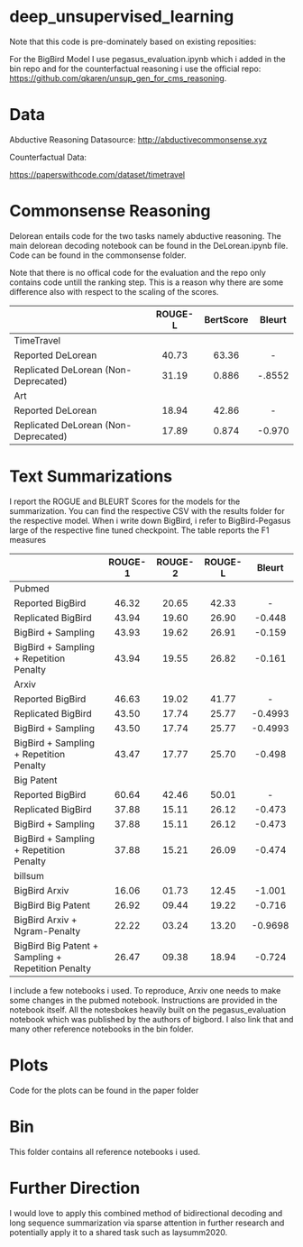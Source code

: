 # deep_unsupervised_learning

Note that this code is pre-dominately based on existing reposities:

For the BigBird Model I use pegasus_evaluation.ipynb which i added in the bin repo and for the counterfactual reasoning i use the official repo: https://github.com/qkaren/unsup_gen_for_cms_reasoning.

# Data

Abductive Reasoning Datasource:
http://abductivecommonsense.xyz

Counterfactual Data: 

https://paperswithcode.com/dataset/timetravel

# Commonsense Reasoning 

Delorean entails code for the two tasks namely abductive reasoning. 
The main delorean decoding notebook can be found in the DeLorean.ipynb file. 
Code can be found in the commonsense folder.

Note that there is no offical code for the evaluation and the repo only contains code untill the ranking step. 
This is a reason why there are some difference also with respect to the scaling of the scores. 

|  | ROUGE-L | BertScore | Bleurt |
| :--- | :---: | :---: | :---: |
| TimeTravel |  |  |  |
| Reported DeLorean | 40.73 | 63.36 | - |
| Replicated DeLorean (Non-Deprecated) | 31.19 | 0.886 | -.8552 |
| Art |  |  |  |
| Reported DeLorean | 18.94 | 42.86 | - |
| Replicated DeLorean (Non-Deprecated) | 17.89 | 0.874 | -0.970 |


# Text Summarizations

I report the ROGUE and BLEURT Scores for the models for the summarization. 
You can find the respective CSV with the results folder for the respective model.
When i write down BigBird, i refer to BigBird-Pegasus large of the respective fine tuned checkpoint.
The table reports the F1 measures

|  | ROUGE-1 | ROUGE-2 | ROUGE-L | Bleurt |
| :--- | :---: | :---: | :---: | :---: |
| Pubmed |  |  |  |  |
| Reported BigBird | 46.32 | 20.65 | 42.33 | - |
| Replicated BigBird | 43.94 | 19.60 | 26.90 | -0.448 |
| BigBird + Sampling | 43.93 | 19.62 | 26.91 | -0.159 |
| BigBird + Sampling + Repetition Penalty | 43.94 | 19.55 | 26.82 | -0.161 |
| Arxiv |  |  |  |  |
| Reported BigBird | 46.63 | 19.02 | 41.77 | - |
| Replicated BigBird | 43.50 | 17.74 | 25.77 | -0.4993 |
| BigBird + Sampling | 43.50 | 17.74 | 25.77 | -0.4993 |
| BigBird + Sampling + Repetition Penalty | 43.47 | 17.77 | 25.70 | -0.498 |
| Big Patent |  |  |  |  |
| Reported BigBird | 60.64 | 42.46 | 50.01 | - |
| Replicated BigBird | 37.88 | 15.11 | 26.12 | -0.473 |
| BigBird + Sampling | 37.88 | 15.11 | 26.12 | -0.473 |
| BigBird + Sampling + Repetition Penalty | 37.88 | 15.21 | 26.09 | -0.474 |
| billsum |  |  |  |  |
| BigBird Arxiv | 16.06 | 01.73 | 12.45 | -1.001 |
| BigBird Big Patent | 26.92 | 09.44 | 19.22 | -0.716 |
| BigBird Arxiv + Ngram-Penalty | 22.22 | 03.24 | 13.20 | -0.9698 |
| BigBird Big Patent + Sampling + Repetition Penalty | 26.47 | 09.38 | 18.94 | -0.724 |


I include a few notebooks i used.
To reproduce, Arxiv one needs to make some changes in the pubmed notebook. 
Instructions are provided in the notebook itself.
All the notesbokes heavily built on the pegasus_evaluation notebook which was published by the authors of bigbord. 
I also link that and many other reference notebooks in the bin folder. 

# Plots 

Code for the plots can be found in the  paper folder

# Bin 

This folder contains all reference notebooks i used.

# Further Direction 

I would love to apply this combined method of bidirectional decoding and long sequence summarization via sparse attention in further research and potentially apply it to a shared task such as laysumm2020.


